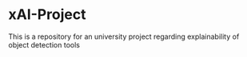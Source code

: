 # xAI-Project
This is a repository for an university project regarding explainability of object detection tools

